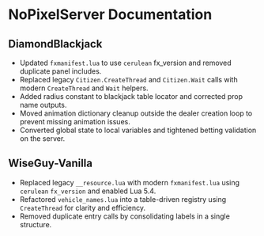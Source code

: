 # NoPixelServer Documentation

## DiamondBlackjack
- Updated `fxmanifest.lua` to use `cerulean` fx_version and removed duplicate panel includes.
- Replaced legacy `Citizen.CreateThread` and `Citizen.Wait` calls with modern `CreateThread` and `Wait` helpers.
- Added radius constant to blackjack table locator and corrected prop name outputs.
- Moved animation dictionary cleanup outside the dealer creation loop to prevent missing animation issues.
- Converted global state to local variables and tightened betting validation on the server.

## WiseGuy-Vanilla
- Replaced legacy `__resource.lua` with modern `fxmanifest.lua` using `cerulean` `fx_version` and enabled Lua 5.4.
- Refactored `vehicle_names.lua` into a table-driven registry using `CreateThread` for clarity and efficiency.
- Removed duplicate entry calls by consolidating labels in a single structure.
